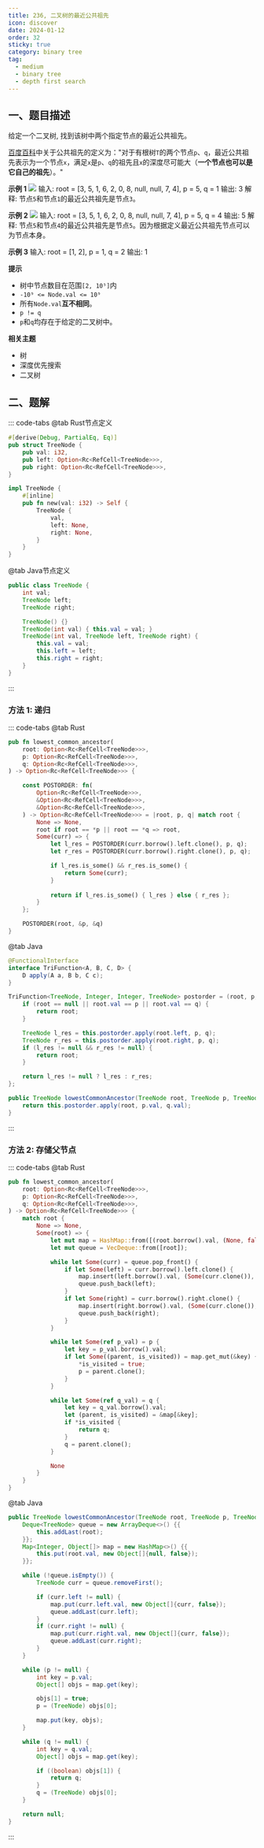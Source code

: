 ```yaml
---
title: 236, 二叉树的最近公共祖先
icon: discover
date: 2024-01-12
order: 32
sticky: true
category: binary tree
tag: 
  - medium
  - binary tree
  - depth first search
---
```


## 一、题目描述
给定一个二叉树, 找到该树中两个指定节点的最近公共祖先。

[百度百科][LCA]中关于公共祖先的定义为："对于有根树`T`的两个节点`p`、`q`，最近公共祖先表示为一个节点`x`，满足`x`是`p`、`q`的祖先且`x`的深度尽可能大（**一个节点也可以是它自己的祖先**）。"

**示例 1**
![](../../../../../assets/leetcode/LCA_of_binary_tree_236.png)
输入: root = [3, 5, 1, 6, 2, 0, 8, null, null, 7, 4], p = 5, q = 1
输出: 3
解释: 节点`5`和节点`1`的最近公共祖先是节点`3`。

**示例 2**
![](../../../../../assets/leetcode/LCA_of_binary_tree_236.png)
输入: root = [3, 5, 1, 6, 2, 0, 8, null, null, 7, 4], p = 5, q = 4
输出: 5
解释: 节点`5`和节点`4`的最近公共祖先是节点`5`。因为根据定义最近公共祖先节点可以为节点本身。

**示例 3**
输入: root = [1, 2], p = 1, q = 2
输出: 1

**提示**
- 树中节点数目在范围`[2, 10⁵]`内
- `-10⁹ <= Node.val <= 10⁹`
- 所有`Node.val`**互不相同**。
- `p != q`
- `p`和`q`均存在于给定的二叉树中。

**相关主题**
- 树
- 深度优先搜索
- 二叉树

[LCA]: https://baike.baidu.com/item/%E6%9C%80%E8%BF%91%E5%85%AC%E5%85%B1%E7%A5%96%E5%85%88/8918834?fr=aladdin


## 二、题解
::: code-tabs
@tab Rust节点定义
```rust
#[derive(Debug, PartialEq, Eq)]
pub struct TreeNode {
    pub val: i32,
    pub left: Option<Rc<RefCell<TreeNode>>>,
    pub right: Option<Rc<RefCell<TreeNode>>>,
}

impl TreeNode {
    #[inline]
    pub fn new(val: i32) -> Self {
        TreeNode {
            val,
            left: None,
            right: None,
        }
    }
}
```

@tab Java节点定义
```java
public class TreeNode {
    int val;
    TreeNode left;
    TreeNode right;

    TreeNode() {}
    TreeNode(int val) { this.val = val; }
    TreeNode(int val, TreeNode left, TreeNode right) {
        this.val = val;
        this.left = left;
        this.right = right;
    }
}
```
:::

### 方法 1: 递归
::: code-tabs
@tab Rust
```rust
pub fn lowest_common_ancestor(
    root: Option<Rc<RefCell<TreeNode>>>,
    p: Option<Rc<RefCell<TreeNode>>>,
    q: Option<Rc<RefCell<TreeNode>>>,
) -> Option<Rc<RefCell<TreeNode>>> {

    const POSTORDER: fn(
        Option<Rc<RefCell<TreeNode>>>,
        &Option<Rc<RefCell<TreeNode>>>,
        &Option<Rc<RefCell<TreeNode>>>,
    ) -> Option<Rc<RefCell<TreeNode>>> = |root, p, q| match root {
        None => None,
        root if root == *p || root == *q => root,
        Some(curr) => {
            let l_res = POSTORDER(curr.borrow().left.clone(), p, q);
            let r_res = POSTORDER(curr.borrow().right.clone(), p, q);

            if l_res.is_some() && r_res.is_some() {
                return Some(curr);
            }
            
            return if l_res.is_some() { l_res } else { r_res };
        }
    };

    POSTORDER(root, &p, &q)
}
```

@tab Java
```java
@FunctionalInterface
interface TriFunction<A, B, C, D> {
    D apply(A a, B b, C c);
}

TriFunction<TreeNode, Integer, Integer, TreeNode> postorder = (root, p, q) -> {
    if (root == null || root.val == p || root.val == q) {
        return root;
    }

    TreeNode l_res = this.postorder.apply(root.left, p, q);
    TreeNode r_res = this.postorder.apply(root.right, p, q);
    if (l_res != null && r_res != null) {
        return root;
    }

    return l_res != null ? l_res : r_res;
};

public TreeNode lowestCommonAncestor(TreeNode root, TreeNode p, TreeNode q) {
    return this.postorder.apply(root, p.val, q.val);
}
```
:::

### 方法 2: 存储父节点
::: code-tabs
@tab Rust
```rust
pub fn lowest_common_ancestor(
    root: Option<Rc<RefCell<TreeNode>>>,
    p: Option<Rc<RefCell<TreeNode>>>,
    q: Option<Rc<RefCell<TreeNode>>>,
) -> Option<Rc<RefCell<TreeNode>>> {
    match root {
        None => None,
        Some(root) => {
            let mut map = HashMap::from([(root.borrow().val, (None, false))]);
            let mut queue = VecDeque::from([root]);

            while let Some(curr) = queue.pop_front() {
                if let Some(left) = curr.borrow().left.clone() {
                    map.insert(left.borrow().val, (Some(curr.clone()), false));
                    queue.push_back(left);
                }
                if let Some(right) = curr.borrow().right.clone() {
                    map.insert(right.borrow().val, (Some(curr.clone()), false));
                    queue.push_back(right);
                }
            }

            while let Some(ref p_val) = p {
                let key = p_val.borrow().val;
                if let Some((parent, is_visited)) = map.get_mut(&key) {
                    *is_visited = true;
                    p = parent.clone();
                }
            }

            while let Some(ref q_val) = q {
                let key = q_val.borrow().val;
                let (parent, is_visited) = &map[&key];
                if *is_visited {
                    return q;
                }
                q = parent.clone();
            }

            None
        }
    }
}
```

@tab Java
```java
public TreeNode lowestCommonAncestor(TreeNode root, TreeNode p, TreeNode q) {
    Deque<TreeNode> queue = new ArrayDeque<>() {{
        this.addLast(root);
    }};
    Map<Integer, Object[]> map = new HashMap<>() {{
        this.put(root.val, new Object[]{null, false});
    }};

    while (!queue.isEmpty()) {
        TreeNode curr = queue.removeFirst();

        if (curr.left != null) {
            map.put(curr.left.val, new Object[]{curr, false});
            queue.addLast(curr.left);
        }
        if (curr.right != null) {
            map.put(curr.right.val, new Object[]{curr, false});
            queue.addLast(curr.right);
        }
    }

    while (p != null) {
        int key = p.val;
        Object[] objs = map.get(key);

        objs[1] = true;
        p = (TreeNode) objs[0];

        map.put(key, objs);
    }

    while (q != null) {
        int key = q.val;
        Object[] objs = map.get(key);

        if ((boolean) objs[1]) {
            return q;
        }
        q = (TreeNode) objs[0];
    }

    return null;
}
```
:::
